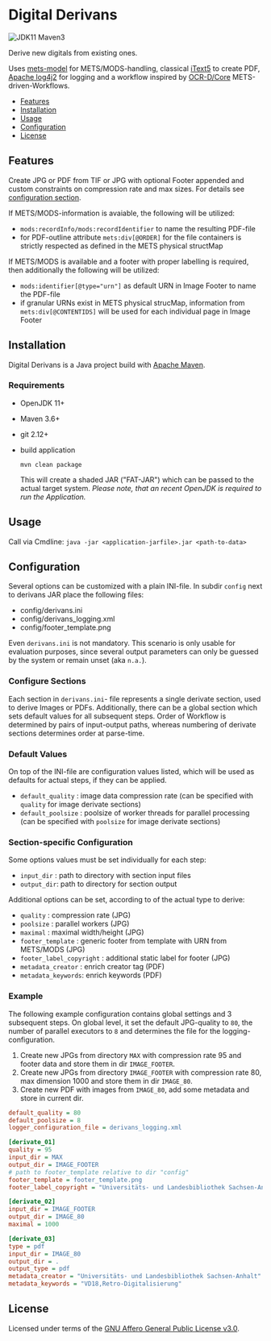 # Digital Derivans

![JDK11 Maven3](https://github.com/ulb-sachsen-anhalt/digital-derivans/workflows/Java%20CI%20with%20Maven/badge.svg) 

Derive new digitals from existing ones.

Uses [mets-model](https://github.com/MyCoRe-Org/mets-model) for METS/MODS-handling, classical [iText5](https://github.com/itext/itextpdf) to create PDF, [Apache log4j2](https://github.com/apache/logging-log4j2) for logging and a workflow inspired by [OCR-D/Core](https://github.com/OCR-D/core) METS-driven-Workflows.

* [Features](#features)
* [Installation](#installation)
* [Usage](#usage)
* [Configuration](#configuration)
* [License](#license)

## Features

Create JPG or PDF from TIF or JPG with optional Footer appended and custom constraints on compression rate and max sizes. For details see [configuration section](#Configuration).

If METS/MODS-information is avaiable, the following will be utilized:

* `mods:recordInfo/mods:recordIdentifier` to name the resulting PDF-file
* for PDF-outline attribute `mets:div[@ORDER]` for the file containers is strictly respected as defined in the METS physical structMap

If METS/MODS is available and a footer with proper labelling is required, then additionally the following will be utilized:

* `mods:identifier[@type="urn"]` as default URN in Image Footer
to name the PDF-file
* if granular URNs exist in METS physical strucMap, information from `mets:div[@CONTENTIDS]` will be used for each individual page in Image Footer

## Installation

Digital Derivans is a Java project build with [Apache Maven](https://github.com/apache/maven).

### Requirements

* OpenJDK 11+
* Maven 3.6+
* git 2.12+
* build application

  ```shell
  mvn clean package
  ```

  This will create a shaded JAR ("FAT-JAR") which can be passed to the actual target system. _Please note, that an recent OpenJDK is required to run the Application._

## Usage

Call via Cmdline: `java -jar <application-jarfile>.jar <path-to-data>`

## Configuration

Several options can be customized with a plain INI-file.
In subdir `config` next to derivans JAR place the following files:

* config/derivans.ini
* config/derivans_logging.xml
* config/footer_template.png

Even `derivans.ini` is not mandatory. This scenario is only usable for evaluation purposes, since several output parameters can only be guessed by the system or remain unset (aka `n.a.`).

### Configure Sections

Each section in `derivans.ini`- file represents a single derivate section, used to derive Images or PDFs.
Additionally, there can be a global section which sets default values for all subsequent steps.
Order of Workflow is determined by pairs of input-output paths, whereas numbering of derivate sections determines order at parse-time.

### Default Values

On top of the INI-file are configuration values listed, which will be used as defaults for actual steps, if they can be applied.

* `default_quality`  : image data compression rate (can be specified with `quality` for image derivate sections)
* `default_poolsize` : poolsize of worker threads for parallel processing (can be specified with `poolsize` for image derivate sections)

### Section-specific Configuration

Some options values must be set individually for each step:

* `input_dir` : path to directory with section input files
* `output_dir`: path to directory for section output

Additional options can be set, according to of the actual type to derive:

* `quality` : compression rate (JPG)
* `poolsize` : parallel workers (JPG)
* `maximal` : maximal width/height (JPG)
* `footer_template` : generic footer from template with URN from METS/MODS (JPG)
* `footer_label_copyright` : additional static label for footer (JPG)
* `metadata_creator` : enrich creator tag (PDF)
* `metadata_keywords`: enrich keywords (PDF)

### Example

The following example configuration contains global settings and 3 subsequent steps.
On global level, it set the default JPG-quality to `80`, the number of parallel executors to `8` and determines the file for the logging-configuration.

1. Create new JPGs from directory `MAX` with compression rate 95 and footer data and store them in dir `IMAGE_FOOTER`.
2. Create new JPGs from directory `IMAGE_FOOTER` with compression rate 80, max dimension 1000 and store them in dir `IMAGE_80`.
3. Create new PDF with images from `IMAGE_80`, add some metadata and store in current dir.

```ini
default_quality = 80
default_poolsize = 8
logger_configuration_file = derivans_logging.xml

[derivate_01]
quality = 95
input_dir = MAX
output_dir = IMAGE_FOOTER
# path to footer_template relative to dir "config"
footer_template = footer_template.png
footer_label_copyright = "Universitäts- und Landesbibliothek Sachsen-Anhalt"

[derivate_02]
input_dir = IMAGE_FOOTER
output_dir = IMAGE_80
maximal = 1000

[derivate_03]
type = pdf
input_dir = IMAGE_80
output_dir = .
output_type = pdf
metadata_creator = "Universitäts- und Landesbibliothek Sachsen-Anhalt"
metadata_keywords = "VD18,Retro-Digitalisierung"
```

## License

Licensed under terms of the [GNU Affero General Public License v3.0](https://spdx.org/licenses/AGPL-3.0-or-later.html).
